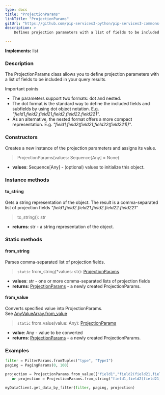 ```yaml
---
type: docs
title: "ProjectionParams"
linkTitle: "ProjectionParams"
gitUrl: "https://github.com/pip-services3-python/pip-services3-commons-python"
description: > 
    Defines projection parameters with a list of fields to be included in the query results.

---
```


**Implements:** list

### Description

The ProjectionParams class allows you to define projection parameters with a list of fields to be included in your query results. 

Important points

- The parameters support two formats: dot and nested.
- The dot format is the standard way to define the included fields and subfields by using dot object notation. E.g. *"field1,field2.field21,field2.field22.field221"*.
- As an alternative, the nested format offers a more compact representation. E.g. *"field1,field2(field21,field22(field221))"*.

### Constructors
Creates a new instance of the projection parameters and assigns its value.

> ProjectionParams(values: Sequence[Any] = None)

- **values**: Sequence[Any] - (optional) values to initialize this object.

### Instance methods

#### to_string
Gets a string representation of the object.
The result is a comma-separated list of projection fields
*"field1,field2.field21,field2.field22.field221"*

> to_string(): str

- **returns**: str - a string representation of the object.

### Static methods

#### from_string
Parses comma-separated list of projection fields.

> `static` from_string(*values: str): [ProjectionParams]()

- **values**: str - one or more comma-separated lists of projection fields
- **returns**: [ProjectionParams]() - a newly created ProjectionParams.

#### from_value
Converts specified value into ProjectionParams.  
See [AnyValueArray.from_value](../any_value_array/#from_value)

> `static` from_value(value: Any): [ProjectionParams]()

- **value**: Any -  value to be converted
- **returns**: [ProjectionParams]() - a newly created ProjectionParams.

### Examples

```python
filter = FilterParams.fromTuples("type", "Type1")
paging = PagingParams(0, 100)

projection = ProjectionParams.from_value(["field1","field2(field21,field22)"])
   or projection = ProjectionParams.from_string("field1,field2(field21,field22)")

myDataClient.get_data_by_filter(filter, paging, projection)
```
